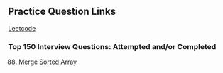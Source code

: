 ## Practice Question Links 

[Leetcode](https://leetcode.com/studyplan/top-interview-150/)   

### Top 150 Interview Questions: Attempted and/or Completed    

88. [Merge Sorted Array](https://leetcode.com/problems/merge-sorted-array/description/)

